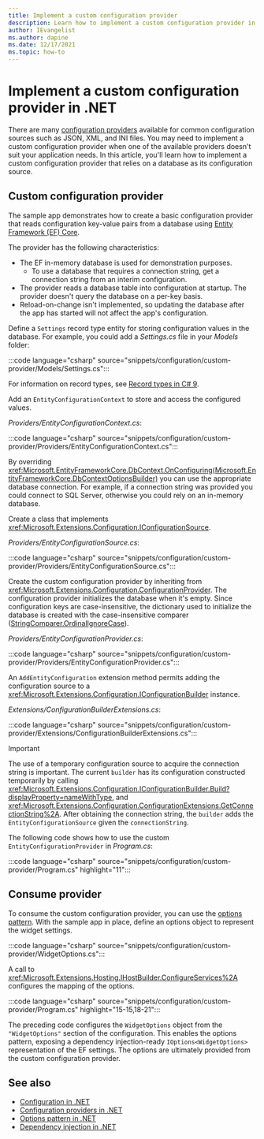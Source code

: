 ```yaml
---
title: Implement a custom configuration provider
description: Learn how to implement a custom configuration provider in .NET applications.
author: IEvangelist
ms.author: dapine
ms.date: 12/17/2021
ms.topic: how-to
---
```


# Implement a custom configuration provider in .NET

There are many [configuration providers](configuration-providers.md) available for common configuration sources such as JSON, XML, and INI files. You may need to implement a custom configuration provider when one of the available providers doesn't suit your application needs. In this article, you'll learn how to implement a custom configuration provider that relies on a database as its configuration source.

## Custom configuration provider

The sample app demonstrates how to create a basic configuration provider that reads configuration key-value pairs from a database using [Entity Framework (EF) Core](/ef/core).

The provider has the following characteristics:

- The EF in-memory database is used for demonstration purposes.
  - To use a database that requires a connection string, get a connection string from an interim configuration.
- The provider reads a database table into configuration at startup. The provider doesn't query the database on a per-key basis.
- Reload-on-change isn't implemented, so updating the database after the app has started will not affect the app's configuration.

Define a `Settings` record type entity for storing configuration values in the database. For example, you could add a *Settings.cs* file in your *Models* folder:

:::code language="csharp" source="snippets/configuration/custom-provider/Models/Settings.cs":::

For information on record types, see [Record types in C# 9](../../csharp/whats-new/csharp-9.md#record-types).

Add an `EntityConfigurationContext` to store and access the configured values.

*Providers/EntityConfigurationContext.cs*:

:::code language="csharp" source="snippets/configuration/custom-provider/Providers/EntityConfigurationContext.cs":::

By overriding <xref:Microsoft.EntityFrameworkCore.DbContext.OnConfiguring(Microsoft.EntityFrameworkCore.DbContextOptionsBuilder)> you can use the appropriate database connection. For example, if a connection string was provided you could connect to SQL Server, otherwise you could rely on an in-memory database.

Create a class that implements <xref:Microsoft.Extensions.Configuration.IConfigurationSource>.

*Providers/EntityConfigurationSource.cs*:

:::code language="csharp" source="snippets/configuration/custom-provider/Providers/EntityConfigurationSource.cs":::

Create the custom configuration provider by inheriting from <xref:Microsoft.Extensions.Configuration.ConfigurationProvider>. The configuration provider initializes the database when it's empty. Since configuration keys are case-insensitive, the dictionary used to initialize the database is created with the case-insensitive comparer ([StringComparer.OrdinalIgnoreCase](xref:System.StringComparer.OrdinalIgnoreCase)).

*Providers/EntityConfigurationProvider.cs*:

:::code language="csharp" source="snippets/configuration/custom-provider/Providers/EntityConfigurationProvider.cs":::

An `AddEntityConfiguration` extension method permits adding the configuration source to a <xref:Microsoft.Extensions.Configuration.IConfigurationBuilder> instance.

*Extensions/ConfigurationBuilderExtensions.cs*:

:::code language="csharp" source="snippets/configuration/custom-provider/Extensions/ConfigurationBuilderExtensions.cs":::

> [!IMPORTANT]
> The use of a temporary configuration source to acquire the connection string is important. The current `builder` has its configuration constructed temporarily by calling <xref:Microsoft.Extensions.Configuration.IConfigurationBuilder.Build?displayProperty=nameWithType>, and <xref:Microsoft.Extensions.Configuration.ConfigurationExtensions.GetConnectionString%2A>. After obtaining the connection string, the `builder` adds the `EntityConfigurationSource` given the `connectionString`.

The following code shows how to use the custom `EntityConfigurationProvider` in *Program.cs*:

:::code language="csharp" source="snippets/configuration/custom-provider/Program.cs" highlight="11":::

## Consume provider

To consume the custom configuration provider, you can use the [options pattern](options.md). With the sample app in place, define an options object to represent the widget settings.

:::code language="csharp" source="snippets/configuration/custom-provider/WidgetOptions.cs":::

A call to <xref:Microsoft.Extensions.Hosting.IHostBuilder.ConfigureServices%2A> configures the mapping of the options.

:::code language="csharp" source="snippets/configuration/custom-provider/Program.cs" highlight="15-15,18-21":::

The preceding code configures the `WidgetOptions` object from the `"WidgetOptions"` section of the configuration. This enables the options pattern, exposing a dependency injection-ready `IOptions<WidgetOptions>` representation of the EF settings. The options are ultimately provided from the custom configuration provider.

## See also

- [Configuration in .NET](configuration.md)
- [Configuration providers in .NET](configuration-providers.md)
- [Options pattern in .NET](options.md)
- [Dependency injection in .NET](dependency-injection.md)
